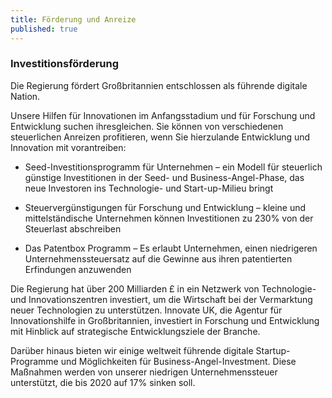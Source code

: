 ```yaml
---
title: Förderung und Anreize
published: true
---
```


### Investitionsförderung

Die Regierung fördert Großbritannien entschlossen als führende digitale Nation.

Unsere Hilfen für Innovationen im Anfangsstadium und für Forschung und Entwicklung suchen ihresgleichen. Sie können von verschiedenen steuerlichen Anreizen profitieren, wenn Sie hierzulande Entwicklung und Innovation mit vorantreiben:

- Seed-Investitionsprogramm für Unternehmen – ein Modell für steuerlich günstige Investitionen in der Seed- und Business-Angel-Phase, das neue Investoren ins Technologie- und Start-up-Milieu bringt

- Steuervergünstigungen für Forschung und Entwicklung – kleine und mittelständische Unternehmen können Investitionen zu 230% von der Steuerlast abschreiben

- Das Patentbox Programm – Es erlaubt Unternehmen, einen niedrigeren Unternehmenssteuersatz auf die Gewinne aus ihren patentierten Erfindungen anzuwenden

Die Regierung hat über 200 Milliarden £ in ein Netzwerk von Technologie- und Innovationszentren investiert, um die Wirtschaft bei der Vermarktung neuer Technologien zu unterstützen. Innovate UK, die Agentur für Innovationshilfe in Großbritannien, investiert in Forschung und Entwicklung mit Hinblick auf strategische Entwicklungsziele der Branche. 

Darüber hinaus bieten wir einige weltweit führende digitale Startup-Programme und Möglichkeiten für Business-Angel-Investment. Diese Maßnahmen werden von unserer niedrigen Unternehmenssteuer unterstützt, die bis 2020 auf 17% sinken soll.
